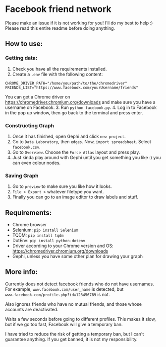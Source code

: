 # Facebook friend network

Please make an issue if it is not working for you! I'll do my best to help :)
Please read this entire readme before doing anything.

## How to use:

### Getting data:
1. Check you have all the requirements installed.
2. Create a `.env` file with the following content:
```env
CHROME_DRIVER_PATH="/home/you/path/to/the/chromedriver"
FRIENDS_LIST="https://www.facebook.com/yourUsername/friends"
```
You can get a Chrome driver on https://chromedriver.chromium.org/downloads and make sure you have a username on Facebook.
3. Run `python facebook.py`.
4. Log in to Facebook in the pop up window, then go back to the terminal and press enter.

### Constructing Graph
1. Once it has finished, open Gephi and click `new project`.
2. Go to `Data Laboratory`, then `edges`. Now, `import spreadsheet`. Select `facebook.csv`.
3. Go to `Overview`. Choose the `Force Atlas` layout and press play.
4. Just kinda play around with Gephi until you get something you like :) you can even colour nodes.

### Saving Graph
1. Go to `preview` to make sure you like how it looks.
2. `File > Export >` whatever filetype you want.
3. Finally you can go to an image editor to draw labels and stuff.

## Requirements:
- Chrome browser
- Selenium: `pip install Selenium`
- TQDM: `pip install tqdm`
- DotEnv: `pip install python-dotenv`
- Driver according to your Chrome version and OS: https://chromedriver.chromium.org/downloads
- Gephi, unless you have some other plan for drawing your graph

## More info:
Currently does not detect facebook friends who do not have usernames.
For example, `www.facebook.com/user_name` is detected, but `www.facebook.com/profile.php?id=123456789` is not.

Also ignores friends who have no mutual friends, and those whose accounts are deactivated.

Waits a few seconds before going to different profiles.
This makes it slow, but if we go too fast, Facebook will give a temporary ban.

I have tried to reduce the risk of getting a temporary ban, but I can't guarantee anything.
If you get banned, it is not my responsibility.
